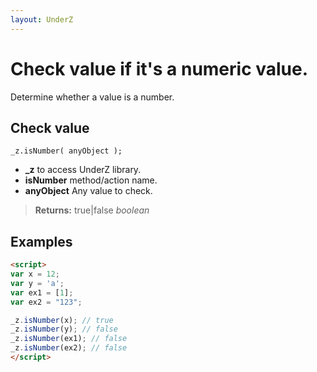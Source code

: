 ```yaml
---
layout: UnderZ
---
```

# Check value if it's a numeric value.
Determine whether a value is a number.

## Check value
```
_z.isNumber( anyObject );
```

* **_z** to access UnderZ library.
* **isNumber** method/action name.
* **anyObject** Any value to check.

> **Returns:** true|false _boolean_

## Examples

```html
<script>
var x = 12;
var y = 'a';
var ex1 = [1];
var ex2 = "123";

_z.isNumber(x); // true
_z.isNumber(y); // false
_z.isNumber(ex1); // false 
_z.isNumber(ex2); // false
</script>

```
